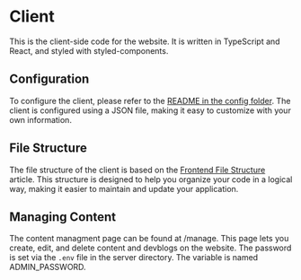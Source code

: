 # Client

This is the client-side code for the website. It is written in TypeScript and React, and styled with styled-components.

## Configuration

To configure the client, please refer to the [README in the config folder](../config/README.md). The client is configured using a JSON file, making it easy to customize with your own information.

## File Structure

The file structure of the client is based on the [Frontend File Structure](https://www.freecodecamp.org/news/a-better-way-to-structure-react-projects/) article. This structure is designed to help you organize your code in a logical way, making it easier to maintain and update your application.

## Managing Content

The content managment page can be found at /manage. This page lets you create, edit, and delete content and devblogs on the website. The password is set via the `.env` file in the server directory. The variable is named ADMIN_PASSWORD.
